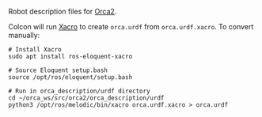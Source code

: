 Robot description files for [Orca2](https://github.com/clydemcqueen/orca2).

Colcon will run [Xacro](https://index.ros.org/r/xacro/github-ros-xacro/) to create `orca.urdf` from `orca.urdf.xacro`.
To convert manually:

~~~
# Install Xacro
sudo apt install ros-eloquent-xacro

# Source Eloquent setup.bash
source /opt/ros/eloquent/setup.bash

# Run in orca_description/urdf directory
cd ~/orca_ws/src/orca2/orca_description/urdf
python3 /opt/ros/melodic/bin/xacro orca.urdf.xacro > orca.urdf
~~~